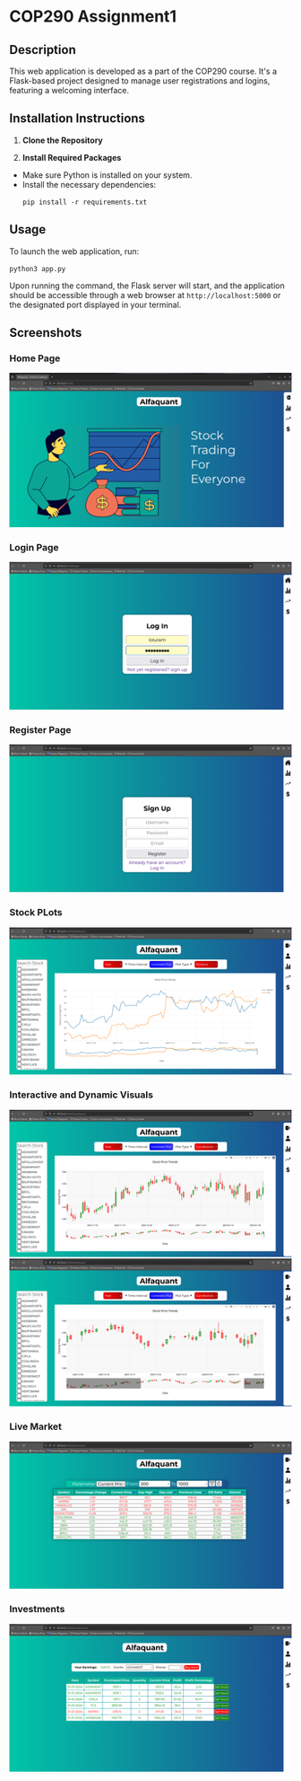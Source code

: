 # COP290 Assignment1

## Description
This web application is developed as a part of the COP290 course. It's a Flask-based project designed to manage user registrations and logins, featuring a welcoming interface.

## Installation Instructions

1. **Clone the Repository**


2. **Install Required Packages**
- Make sure Python is installed on your system.
- Install the necessary dependencies:
  ```
  pip install -r requirements.txt
  ```

## Usage

To launch the web application, run:
 
  ```
  python3 app.py
  ```

Upon running the command, the Flask server will start, and the application should be accessible through a web browser at `http://localhost:5000` or the designated port displayed in your terminal.


## Screenshots

### Home Page
![Home Page](screenshots/homepage.png)

### Login Page
![Login Page](screenshots/login.png)

### Register Page
![Dashboard](screenshots/signup.png)

### Stock PLots
![Multiple plots](screenshots/compare.png)

### Interactive and Dynamic Visuals
![Options](screenshots/candlestick.png)
![Live SLider](screenshots/interactive.png)

### Live Market
![Filters and Sorting](screenshots/livemarket.png)

### Investments

![Buy and Sell stocks](screenshots/investments.png)
